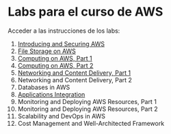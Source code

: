 # Labs para el curso de AWS

Acceder a las instrucciones de los labs:

1. [Introducing and Securing AWS](https://github.com/vitongos/amazon-web-services-course/blob/master/01.Security.md)
2. [File Storage on AWS](https://github.com/vitongos/amazon-web-services-course/blob/master/02.FileStorage.md)
3. [Computing on AWS, Part 1](https://github.com/vitongos/amazon-web-services-course/blob/master/03.ComputeEC2.md)
4. [Computing on AWS, Part 2](https://github.com/vitongos/amazon-web-services-course/blob/master/04.Lambda.md)
5. [Networking and Content Delivery, Part 1](https://github.com/vitongos/amazon-web-services-course/blob/master/05.Networking.md)
6. Networking and Content Delivery, Part 2
7. Databases in AWS
8. [Applications Integration](https://github.com/vitongos/amazon-web-services-course/blob/master/08.Integration.md)
9. Monitoring and Deploying AWS Resources, Part 1
10. Monitoring and Deploying AWS Resources, Part 2
11. Scalability and DevOps in AWS
12. Cost Management and Well-Architected Framework

